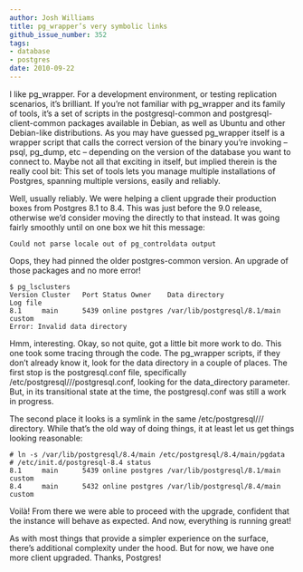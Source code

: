 ```yaml
---
author: Josh Williams
title: pg_wrapper’s very symbolic links
github_issue_number: 352
tags:
- database
- postgres
date: 2010-09-22
---
```




I like pg_wrapper. For a development environment, or testing replication scenarios, it’s brilliant. If you’re not familiar with pg_wrapper and its family of tools, it’s a set of scripts in the postgresql-common and postgresql-client-common packages available in Debian, as well as Ubuntu and other Debian-like distributions. As you may have guessed pg_wrapper itself is a wrapper script that calls the correct version of the binary you’re invoking – psql, pg_dump, etc – depending on the version of the database you want to connect to. Maybe not all that exciting in itself, but implied therein is the really cool bit: This set of tools lets you manage multiple installations of Postgres, spanning multiple versions, easily and reliably.

Well, usually reliably. We were helping a client upgrade their production boxes from Postgres 8.1 to 8.4. This was just before the 9.0 release, otherwise we’d consider moving the directly to that instead. It was going fairly smoothly until on one box we hit this message:

```plain
Could not parse locale out of pg_controldata output
```

Oops, they had pinned the older postgres-common version. An upgrade of those packages and no more error!

```plain
$ pg_lsclusters
Version Cluster   Port Status Owner    Data directory                     Log file
8.1     main      5439 online postgres /var/lib/postgresql/8.1/main       custom
Error: Invalid data directory
```

Hmm, interesting. Okay, so not quite, got a little bit more work to do. This one took some tracing through the code. The pg_wrapper scripts, if they don’t already know it, look for the data directory in a couple of places. The first stop is the postgresql.conf file, specifically /etc/postgresql/<version>/<cluster-name>/postgresql.conf, looking for the data_directory parameter. But, in its transitional state at the time, the postgresql.conf was still a work in progress.

The second place it looks is a symlink in the same /etc/postgresql/<version>/<cluster-name>/ directory. While that’s the old way of doing things, it at least let us get things looking reasonable:

```plain
# ln -s /var/lib/postgresql/8.4/main /etc/postgresql/8.4/main/pgdata
# /etc/init.d/postgresql-8.4 status
8.1     main      5439 online postgres /var/lib/postgresql/8.1/main       custom
8.4     main      5432 online postgres /var/lib/postgresql/8.4/main       custom
```

Voilà! From there we were able to proceed with the upgrade, confident that the instance will behave as expected. And now, everything is running great!

As with most things that provide a simpler experience on the surface, there’s additional complexity under the hood. But for now, we have one more client upgraded. Thanks, Postgres!


